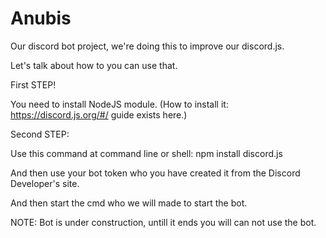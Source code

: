# Anubis
Our discord bot project, we're doing this to improve our discord.js.


Let's talk about how to you can use that.

First STEP!

You need to install NodeJS module.
(How to install it: https://discord.js.org/#/ guide exists here.)

Second STEP:

Use this command at command line or shell:
npm install discord.js

And then use your bot token who you have created it from the Discord Developer's site.

And then start the  cmd who we will made to start the bot.

NOTE: Bot is under construction, untill it ends you will can not use the bot.
